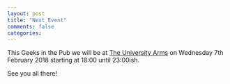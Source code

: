 ```yaml
---
layout: post
title: "Next Event"
comments: false
categories:
---
```

This Geeks in the Pub we will be at [The University Arms](http://withus.com/hustleandbustle/university-arms-sheffield/) on Wednesday 7th February 2018 starting at 18:00 until 23:00ish.

See you all there!
